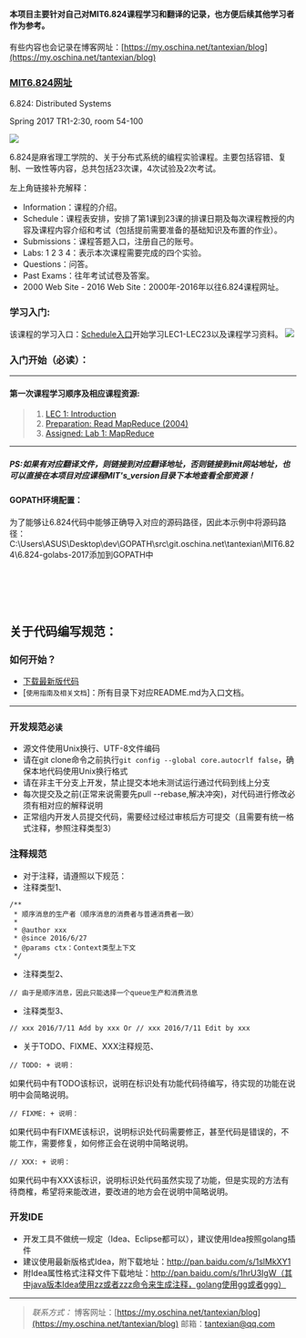 #### 本项目主要针对自己对MIT6.824课程学习和翻译的记录，也方便后续其他学习者作为参考。
有些内容也会记录在博客网址：[https://my.oschina.net/tantexian/blog](https://my.oschina.net/tantexian/blog)

### [MIT6.824网址](http://nil.csail.mit.edu/6.824/2017/)

6.824: Distributed Systems

Spring 2017
TR1-2:30, room 54-100

![](https://git.oschina.net/tantexian/MIT6.824/raw/dev/resources/static/img/start-index1.png?dir=0&filepath=resources%2Fstatic%2Fimg%2Fstart-index1.png&oid=d46b06da44b6e9b7a4842f25b40d9af2f4eb5b46&sha=b8814ea7f159eb661b26c1bb6f8449c9dbc2874a)


6.824是麻省理工学院的、关于分布式系统的编程实验课程。主要包括容错、复制、一致性等内容，总共包括23次课，4次试验及2次考试。

左上角链接补充解释：
* Information：课程的介绍。
* Schedule：课程表安排，安排了第1课到23课的排课日期及每次课程教授的内容及课程内容介绍和考试（包括提前需要准备的基础知识及布置的作业）。
* Submissions：课程答题入口，注册自己的账号。
* Labs: 1 2 3 4：表示本次课程需要完成的四个实验。
* Questions：问答。
* Past Exams：往年考试试卷及答案。
* 2000 Web Site - 2016 Web Site：2000年-2016年以往6.824课程网址。

### 学习入门:
该课程的学习入口：[Schedule入口](http://nil.csail.mit.edu/6.824/2017/schedule.html)开始学习LEC1-LEC23以及课程学习资料。
![](https://git.oschina.net/tantexian/MIT6.824/raw/dev/resources/static/img/scheduler-2017.png?dir=0&filepath=resources%2Fstatic%2Fimg%2Fscheduler-2017.png&oid=9c38ebc90be76b60603943bec0b9769289e6da86&sha=dec89cbe68c8c8eb7bd1a5020da1ec3bfe3a534d)




### 入门开始（必读）：

---
#### 第一次课程学习顺序及相应课程资源:
> 1. [LEC 1: Introduction](https://git.oschina.net/tantexian/MIT6.824/blob/dev/LEC1_introduction/101.md?dir=0&filepath=LEC1_introduction%2F101.md&oid=b0d1831741f38a5f100a721b7e3cd9a69d709822&sha=b78bf6a66ea41b865876cf6fe0f065602c5e4eb7)
> 2. [Preparation: Read MapReduce (2004)](http://nil.csail.mit.edu/6.824/2017/papers/mapreduce.pdf)
> 3. [Assigned: Lab 1: MapReduce](http://nil.csail.mit.edu/6.824/2017/labs/lab-1.html)


---
##### PS:如果有对应翻译文件，则链接到对应翻译地址，否则链接到mit网站地址，也可以直接在本项目对应课程MIT's_version目录下本地查看全部资源！

#### GOPATH环境配置：
为了能够让6.824代码中能够正确导入对应的源码路径，因此本示例中将源码路径：C:\Users\ASUS\Desktop\dev\GOPATH\src\git.oschina.net\tantexian\MIT6.824\6.824-golabs-2017添加到GOPATH中


<br></br>
----------
## 关于代码编写规范：

### 如何开始？
* [下载最新版代码](https://git.oschina.net/tantexian/MIT6.824)
* [`使用指南及相关文档`]：所有目录下对应README.md为入口文档。


----------


### 开发规范`必读`
* 源文件使用Unix换行、UTF-8文件编码
* 请在git clone命令之前执行`git config --global core.autocrlf false`，确保本地代码使用Unix换行格式
* 请在非主干分支上开发，禁止提交本地未测试运行通过代码到线上分支
* 每次提交及之前(正常来说需要先pull --rebase,解决冲突)，对代码进行修改必须有相对应的解释说明
* 正常组内开发人员提交代码，需要经过经过审核后方可提交（且需要有统一格式注释，参照注释类型3）



### 注释规范
* 对于注释，请遵照以下规范：
* 注释类型1、

```
/**
 * 顺序消息的生产者（顺序消息的消费者与普通消费者一致）
 *
 * @author xxx
 * @since 2016/6/27
 * @params ctx：Context类型上下文
 */
```

* 注释类型2、

```
// 由于是顺序消息，因此只能选择一个queue生产和消费消息
```

* 注释类型3、

```
// xxx 2016/7/11 Add by xxx Or // xxx 2016/7/11 Edit by xxx
```

* 关于TODO、FIXME、XXX注释规范、

```
// TODO: + 说明：
```
如果代码中有TODO该标识，说明在标识处有功能代码待编写，待实现的功能在说明中会简略说明。

```
// FIXME: + 说明：
```
如果代码中有FIXME该标识，说明标识处代码需要修正，甚至代码是错误的，不能工作，需要修复，如何修正会在说明中简略说明。

```
// XXX: + 说明：
```
如果代码中有XXX该标识，说明标识处代码虽然实现了功能，但是实现的方法有待商榷，希望将来能改进，要改进的地方会在说明中简略说明。



### 开发IDE
* 开发工具不做统一规定（Idea、Eclipse都可以），建议使用Idea按照golang插件
* 建议使用最新版格式Idea，附下载地址：http://pan.baidu.com/s/1slMkXY1
* 附Idea属性格式注释文件下载地址：http://pan.baidu.com/s/1hrU3IgW（其中java版本Idea使用zz或者zzz命令来生成注释，golang使用gg或者ggg）

----------


>*联系方式：*
>博客网址：[https://my.oschina.net/tantexian/blog](https://my.oschina.net/tantexian/blog)
>邮箱：tantexian@qq.com